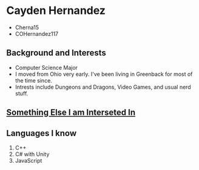 # Cayden Hernandez
* Cherna15
* COHernandez117
## Background and Interests
* Computer Science Major
* I moved from Ohio very early. I've been living in Greenback for most of the time since.
* Intrests include Dungeons and Dragons, Video Games, and usual nerd stuff.
## [Something Else I am Interseted In](https://www.nfl.com)
## Languages I know
1. C++
2. C# with Unity
3. JavaScript